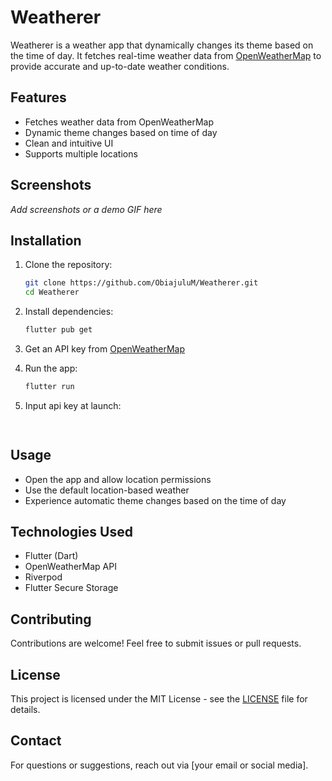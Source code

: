 # Weatherer

Weatherer is a weather app that dynamically changes its theme based on the time of day. It fetches real-time weather data from [OpenWeatherMap](https://openweathermap.org/) to provide accurate and up-to-date weather conditions.

## Features
- Fetches weather data from OpenWeatherMap
- Dynamic theme changes based on time of day
- Clean and intuitive UI
- Supports multiple locations

## Screenshots
*Add screenshots or a demo GIF here*

## Installation

1. Clone the repository:
   ```sh
   git clone https://github.com/ObiajuluM/Weatherer.git
   cd Weatherer
   ```

2. Install dependencies:
   ```sh
   flutter pub get
   ```

3. Get an API key from [OpenWeatherMap](https://home.openweathermap.org/users/sign_up)

6. Run the app:
   ```sh
   flutter run
   ```


4. Input api key at launch:
   ```sh
 
   ```


## Usage
- Open the app and allow location permissions 
- Use the default location-based weather
- Experience automatic theme changes based on the time of day

## Technologies Used
- Flutter (Dart)
- OpenWeatherMap API
- Riverpod
- Flutter Secure Storage

## Contributing
Contributions are welcome! Feel free to submit issues or pull requests.

## License
This project is licensed under the MIT License - see the [LICENSE](LICENSE) file for details.

## Contact
For questions or suggestions, reach out via [your email or social media].

